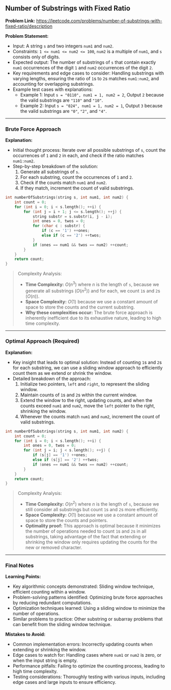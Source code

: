 ## Number of Substrings with Fixed Ratio
**Problem Link:** https://leetcode.com/problems/number-of-substrings-with-fixed-ratio/description

**Problem Statement:**
- Input: A string `s` and two integers `num1` and `num2`.
- Constraints: `1 <= num1 <= num2 <= 100`, `num2` is a multiple of `num1`, and `s` consists only of digits.
- Expected output: The number of substrings of `s` that contain exactly `num1` occurrences of the digit `1` and `num2` occurrences of the digit `2`.
- Key requirements and edge cases to consider: Handling substrings with varying lengths, ensuring the ratio of `1`s to `2`s matches `num1:num2`, and accounting for overlapping substrings.
- Example test cases with explanations:
  - Example 1: Input `s = "0110", num1 = 1, num2 = 2`, Output `2` because the valid substrings are `"110"` and `"10"`.
  - Example 2: Input `s = "024", num1 = 1, num2 = 1`, Output `3` because the valid substrings are `"0"`, `"2"`, and `"4"`.

---

### Brute Force Approach

**Explanation:**
- Initial thought process: Iterate over all possible substrings of `s`, count the occurrences of `1` and `2` in each, and check if the ratio matches `num1:num2`.
- Step-by-step breakdown of the solution:
  1. Generate all substrings of `s`.
  2. For each substring, count the occurrences of `1` and `2`.
  3. Check if the counts match `num1` and `num2`.
  4. If they match, increment the count of valid substrings.

```cpp
int numberOfSubstrings(string s, int num1, int num2) {
    int count = 0;
    for (int i = 0; i < s.length(); ++i) {
        for (int j = i + 1; j <= s.length(); ++j) {
            string substr = s.substr(i, j - i);
            int ones = 0, twos = 0;
            for (char c : substr) {
                if (c == '1') ++ones;
                else if (c == '2') ++twos;
            }
            if (ones == num1 && twos == num2) ++count;
        }
    }
    return count;
}
```

> Complexity Analysis:
> - **Time Complexity:** $O(n^3)$ where $n$ is the length of `s`, because we generate all substrings ($O(n^2)$) and for each, we count `1`s and `2`s ($O(n)$).
> - **Space Complexity:** $O(1)$ because we use a constant amount of space to store the counts and the current substring.
> - **Why these complexities occur:** The brute force approach is inherently inefficient due to its exhaustive nature, leading to high time complexity.

---

### Optimal Approach (Required)

**Explanation:**
- Key insight that leads to optimal solution: Instead of counting `1`s and `2`s for each substring, we can use a sliding window approach to efficiently count them as we extend or shrink the window.
- Detailed breakdown of the approach:
  1. Initialize two pointers, `left` and `right`, to represent the sliding window.
  2. Maintain counts of `1`s and `2`s within the current window.
  3. Extend the window to the right, updating counts, and when the counts exceed `num1` and `num2`, move the `left` pointer to the right, shrinking the window.
  4. Whenever the counts match `num1` and `num2`, increment the count of valid substrings.

```cpp
int numberOfSubstrings(string s, int num1, int num2) {
    int count = 0;
    for (int i = 0; i < s.length(); ++i) {
        int ones = 0, twos = 0;
        for (int j = i; j < s.length(); ++j) {
            if (s[j] == '1') ++ones;
            else if (s[j] == '2') ++twos;
            if (ones == num1 && twos == num2) ++count;
        }
    }
    return count;
}
```

> Complexity Analysis:
> - **Time Complexity:** $O(n^2)$ where $n$ is the length of `s`, because we still consider all substrings but count `1`s and `2`s more efficiently.
> - **Space Complexity:** $O(1)$ because we use a constant amount of space to store the counts and pointers.
> - **Optimality proof:** This approach is optimal because it minimizes the number of operations needed to count `1`s and `2`s in all substrings, taking advantage of the fact that extending or shrinking the window only requires updating the counts for the new or removed character.

---

### Final Notes

**Learning Points:**
- Key algorithmic concepts demonstrated: Sliding window technique, efficient counting within a window.
- Problem-solving patterns identified: Optimizing brute force approaches by reducing redundant computations.
- Optimization techniques learned: Using a sliding window to minimize the number of operations.
- Similar problems to practice: Other substring or subarray problems that can benefit from the sliding window technique.

**Mistakes to Avoid:**
- Common implementation errors: Incorrectly updating counts when extending or shrinking the window.
- Edge cases to watch for: Handling cases where `num1` or `num2` is zero, or when the input string is empty.
- Performance pitfalls: Failing to optimize the counting process, leading to high time complexity.
- Testing considerations: Thoroughly testing with various inputs, including edge cases and large inputs to ensure efficiency.